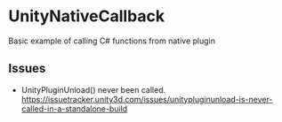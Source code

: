 # UnityNativeCallback
Basic example of calling C# functions from native plugin

## Issues
- UnityPluginUnload() never been called. 
https://issuetracker.unity3d.com/issues/unitypluginunload-is-never-called-in-a-standalone-build
